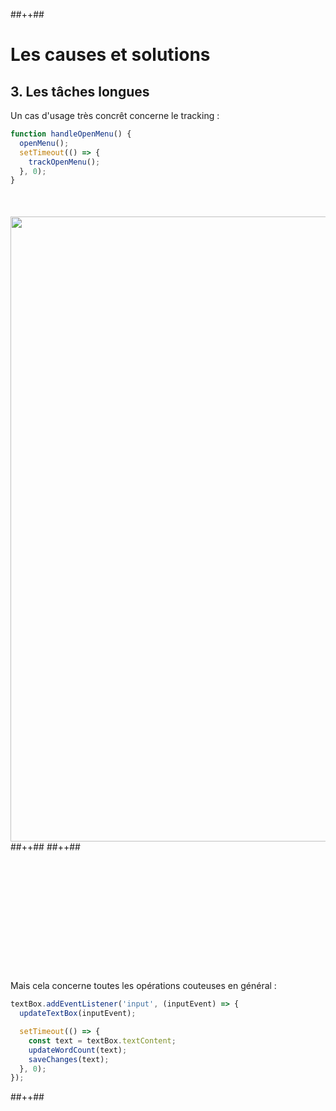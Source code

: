 <!-- .slide: class="tc-multiple-columns with-code " -->

##++##

# Les causes et solutions

## 3. Les tâches longues

Un cas d'usage très concrêt concerne le tracking :

```JavaScript
function handleOpenMenu() {
  openMenu();
  setTimeout(() => {
    trackOpenMenu();
  }, 0);
}
```

<div style="margin-top: 50px;">

<img src="./assets/images/04-interactivity/task-tracking.svg" style="width: 1000px; height: auto; display: block; margin-top: 20px;" />

</div>
##++##
##++##

<div style="margin-top: 205px">

Mais cela concerne toutes les opérations couteuses en général :

```javascript
textBox.addEventListener('input', (inputEvent) => {
  updateTextBox(inputEvent);

  setTimeout(() => {
    const text = textBox.textContent;
    updateWordCount(text);
    saveChanges(text);
  }, 0);
});
```

</div>
<!-- .element: class="fragment" data-fragment-index="1"-->
##++##
